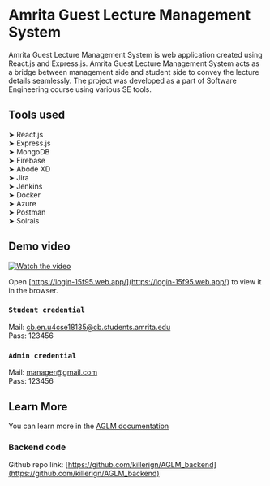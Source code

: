 # Amrita Guest Lecture Management System

Amrita Guest Lecture Management System is web application created using React.js and Express.js. Amrita Guest Lecture Management System acts as a bridge between management side and student side to convey the lecture details seamlessly. The project was developed as a part of Software Engineering course using various SE tools.

## Tools used

➤ React.js  
➤ Express.js  
➤ MongoDB  
➤ Firebase  
➤ Abode XD  
➤ Jira  
➤ Jenkins  
➤ Docker  
➤ Azure  
➤ Postman  
➤ Solrais  

## Demo video

[![Watch the video](https://drive.google.com/uc?export=view&id=1Ag06bGk_RBmJ8XNTjlIGom1rCtxtQUz6)](https://drive.google.com/file/d/17AhxcVsaN9VooRGqmCaLHFiuq-6CBQJ-/view?usp=sharing)

Open [https://login-15f95.web.app/](https://login-15f95.web.app/) to view it in the browser.

### `Student credential`

Mail: cb.en.u4cse18135@cb.students.amrita.edu  
Pass: 123456  

### `Admin credential`

Mail: manager@gmail.com  
Pass: 123456  

## Learn More

You can learn more in the [AGLM documentation](https://drive.google.com/file/d/1lofgyOKZrj91f72XgT0iRnZqKw-S4h-f/view?usp=sharing)

### Backend code

Github repo link: [https://github.com/killerign/AGLM_backend](https://github.com/killerign/AGLM_backend)
